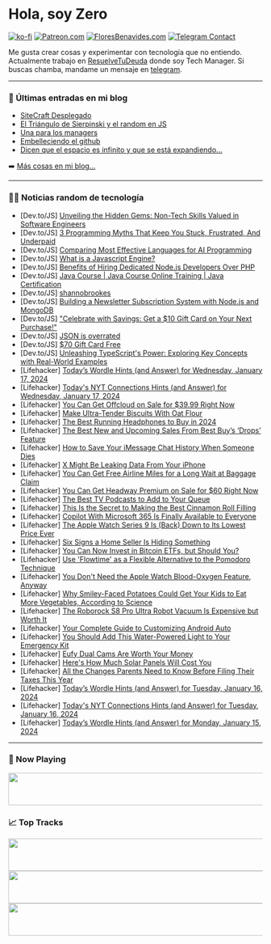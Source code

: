 # Hola, soy Zero

[![ko-fi](https://ko-fi.com/img/githubbutton_sm.svg)](https://ko-fi.com/J3J4N0LUK)
[![Patreon.com](https://img.shields.io/endpoint.svg?url=https%3A%2F%2Fshieldsio-patreon.vercel.app%2Fapi%3Fusername%3Dzerodragon%26type%3Dpatrons&style=for-the-badge)](https://patreon.com/zerodragon)
[![FloresBenavides.com](https://img.shields.io/website?down_message=oops&label=MiBlog&style=for-the-badge&up_message=online&url=https%3A%2F%2Ffloresbenavides.com)](https://floresbenavides.com)
[![Telegram Contact](https://img.shields.io/badge/escr%C3%ADbeme-ZeroDragon-%2326A5E4?style=for-the-badge&logo=telegram)](https://t.me/zerodragon)

Me gusta crear cosas y experimentar con tecnología que no entiendo.
Actualmente trabajo en [ResuelveTuDeuda](http://github.com/resuelve) donde soy Tech Manager.
Si buscas chamba, mandame un mensaje en [telegram](https://t.me/zerodragon).

---

### 📕 Últimas entradas en mi blog
<!-- BLOG-POST-LIST:START -->
- [SiteCraft Desplegado](https://floresbenavides.com/sitecraft-desplegado/)
- [El Triángulo de Sierpinski y el random en JS](https://floresbenavides.com/el-triangulo-de-sierpinski-y-el-random-en-js/)
- [Una para los managers](https://floresbenavides.com/una-para-los-managers/)
- [Embelleciendo el github](https://floresbenavides.com/embelleciendo-el-github/)
- [Dicen que el espacio es infinito y que se está expandiendo…](https://floresbenavides.com/dicen-que-el-espacio-es-infinito-y-que-se-esta-expandiendo/)
<!-- BLOG-POST-LIST:END -->

➡️ [Más cosas en mi blog...](https://floresbenavides.com)

---

### 👨‍💻 Noticias random de tecnología
<!-- TECH-POSTS:START -->
- [Dev.to/JS] [Unveiling the Hidden Gems: Non-Tech Skills Valued in Software Engineers](https://dev.to/rezwan/unveiling-the-hidden-gems-non-tech-skills-valued-in-software-engineers-5e0f)
- [Dev.to/JS] [3 Programming Myths That Keep You Stuck, Frustrated, And Underpaid](https://dev.to/rezwan/3-programming-myths-that-keep-you-stuck-frustrated-and-underpaid-4lln)
- [Dev.to/JS] [Comparing Most Effective Languages for AI Programming](https://dev.to/hirendhaduk_/comparing-most-effective-languages-for-ai-programming-4dd)
- [Dev.to/JS] [What is a Javascript Engine?](https://dev.to/samyak112/what-is-a-javascript-engine-4gjo)
- [Dev.to/JS] [Benefits of Hiring Dedicated Node.js Developers Over PHP](https://dev.to/harnilpatel/benefits-of-hiring-dedicated-nodejs-developers-over-php-43f3)
- [Dev.to/JS] [Java Course | Java Course Online Training | Java Certification](https://dev.to/veronicajoseph/java-course-java-course-online-training-java-certification-4iil)
- [Dev.to/JS] [shannobrookes](https://dev.to/shannobrookes/shannobrookes-18g4)
- [Dev.to/JS] [Building a Newsletter Subscription System with Node.js and MongoDB](https://dev.to/manthanank/building-a-newsletter-subscription-system-with-nodejs-and-mongodb-2dld)
- [Dev.to/JS] [&quot;Celebrate with Savings: Get a $10 Gift Card on Your Next Purchase!&quot;](https://dev.to/delwar88/celebrate-with-savings-get-a-10-gift-card-on-your-next-purchase-cck)
- [Dev.to/JS] [JSON is overrated](https://dev.to/aditya_raj_1010/json-is-overrated-500g)
- [Dev.to/JS] [$70 Gift Card Free](https://dev.to/delwar88/70-gift-card-free-h09)
- [Dev.to/JS] [Unleashing TypeScript&#39;s Power: Exploring Key Concepts with Real-World Examples](https://dev.to/hossain45/unleashing-typescripts-power-exploring-key-concepts-with-real-world-examples-55p9)
- [Lifehacker] [Today’s Wordle Hints &lpar;and Answer&rpar; for Wednesday, January 17, 2024](https://lifehacker.com/entertainment/wordle-answer-today-january-17-2024)
- [Lifehacker] [Today&#39;s NYT Connections Hints &lpar;and Answer&rpar; for Wednesday, January 17, 2024](https://lifehacker.com/entertainment/nyt-connections-answer-today-january-17-2024)
- [Lifehacker] [You Can Get Offcloud on Sale for $39.99 Right Now](https://lifehacker.com/tech/offcloud-sale)
- [Lifehacker] [Make Ultra-Tender Biscuits With Oat Flour](https://lifehacker.com/make-ultra-tender-biscuits-with-oat-flour-1849592254)
- [Lifehacker] [The Best Running Headphones to Buy in 2024](https://lifehacker.com/tech/best-running-headphones)
- [Lifehacker] [The Best New and Upcoming Sales From Best Buy’s ‘Drops’ Feature](https://lifehacker.com/tech/best-tech-deals-from-best-buy-drops)
- [Lifehacker] [How to Save Your iMessage Chat History When Someone Dies](https://lifehacker.com/tech/how-to-save-imessage-chat-history)
- [Lifehacker] [X Might Be Leaking Data From Your iPhone](https://lifehacker.com/tech/x-leaking-data-on-your-iphone)
- [Lifehacker] [You Can Get Free Airline Miles for a Long Wait at Baggage Claim](https://lifehacker.com/travel/earn-free-airline-miles-for-baggage-claim-wait)
- [Lifehacker] [You Can Get Headway Premium on Sale for $60 Right Now](https://lifehacker.com/headway-premium-sale)
- [Lifehacker] [The Best TV Podcasts to Add to Your Queue](https://lifehacker.com/entertainment/10-tv-podcasts-you-should-subscribe-to)
- [Lifehacker] [This Is the Secret to Making the Best Cinnamon Roll Filling](https://lifehacker.com/food-drink/best-cinnamon-roll-filling-recipe)
- [Lifehacker] [Copilot With Microsoft 365 Is Finally Available to Everyone](https://lifehacker.com/tech/copilot-pro)
- [Lifehacker] [The Apple Watch Series 9 Is &lpar;Back&rpar; Down to Its Lowest Price Ever](https://lifehacker.com/tech/apple-watch-series-9-sale-1)
- [Lifehacker] [Six Signs a Home Seller Is Hiding Something](https://lifehacker.com/money/signs-a-home-seller-is-hiding-something)
- [Lifehacker] [You Can Now Invest in Bitcoin ETFs, but Should You?](https://lifehacker.com/money/should-you-invest-in-bitcoin-etfs)
- [Lifehacker] [Use &#39;Flowtime&#39; as a Flexible Alternative to the Pomodoro Technique](https://lifehacker.com/work/flowtime-time-management-technique)
- [Lifehacker] [You Don&#39;t Need the Apple Watch Blood-Oxygen Feature, Anyway](https://lifehacker.com/tech/apple-watches-losing-blood-oxygen-feature)
- [Lifehacker] [Why Smiley-Faced Potatoes Could Get Your Kids to Eat More Vegetables, According to Science](https://lifehacker.com/family/get-kids-to-eat-veggies-smiley-face-potatoes)
- [Lifehacker] [The Roborock S8 Pro Ultra Robot Vacuum Is Expensive but Worth It](https://lifehacker.com/tech/roborock-s8-pro-ultra-review)
- [Lifehacker] [Your Complete Guide to Customizing Android Auto](https://lifehacker.com/tech/how-to-customize-android-auto)
- [Lifehacker] [You Should Add This Water-Powered Light to Your Emergency Kit](https://lifehacker.com/home/add-salt-water-light-to-emergency-kit)
- [Lifehacker] [Eufy Dual Cams Are Worth Your Money](https://lifehacker.com/tech/eufy-dual-cam-review)
- [Lifehacker] [Here&#39;s How Much Solar Panels Will Cost You](https://lifehacker.com/money/how-much-solar-panels-cost)
- [Lifehacker] [All the Changes Parents Need to Know Before Filing Their Taxes This Year](https://lifehacker.com/money/changes-parents-need-to-know-tax-year-2023)
- [Lifehacker] [Today’s Wordle Hints &lpar;and Answer&rpar; for Tuesday, January 16, 2024](https://lifehacker.com/entertainment/wordle-answer-today-january-16-2024)
- [Lifehacker] [Today&#39;s NYT Connections Hints &lpar;and Answer&rpar; for Tuesday, January 16, 2024](https://lifehacker.com/entertainment/nyt-connections-answer-today-january-16-2024)
- [Lifehacker] [Today’s Wordle Hints &lpar;and Answer&rpar; for Monday, January 15, 2024](https://lifehacker.com/entertainment/wordle-answer-today-january-15-2024)<!-- TECH-POSTS:END -->

---

### 🎵 Now Playing
<a href="https://spotify-now-playing-dun.vercel.app/now-playing?open"><img src="https://spotify-now-playing-dun.vercel.app/now-playing" width="540" height="64"></a>

### 📈 Top Tracks
<a href="https://spotify-now-playing-dun.vercel.app/top-tracks?i=1&open"><img src="https://spotify-now-playing-dun.vercel.app/top-tracks?i=1" width="540" height="64"></a>
<a href="https://spotify-now-playing-dun.vercel.app/top-tracks?i=2&open"><img src="https://spotify-now-playing-dun.vercel.app/top-tracks?i=2" width="540" height="64"></a>
<a href="https://spotify-now-playing-dun.vercel.app/top-tracks?i=3&open"><img src="https://spotify-now-playing-dun.vercel.app/top-tracks?i=3" width="540" height="64"></a>
